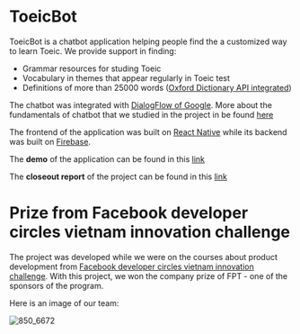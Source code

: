 # ToeicBot

ToeicBot is a chatbot application helping people find the a customized way to learn Toeic. We provide support in finding:
- Grammar resources for studing Toeic
- Vocabulary in themes that appear regularly in Toeic test
- Definitions of more than 25000 words ([Oxford Dictionary API integrated](https://developer.oxforddictionaries.com/))

The chatbot was integrated with [DialogFlow of Google](https://dialogflow.cloud.google.com/). More about the fundamentals of chatbot that we studied in the project in be found [here](https://github.com/hieptran1812/ToeicBot_DataScience_DevC)

The frontend of the application was built on [React Native](https://reactnative.dev/) while its backend was built on [Firebase](https://firebase.google.com/).

The **demo** of the application can be found in this [link](https://drive.google.com/file/d/1AP2-WzewJK2wE1VI6BBmKnVwdI1L--rO/view?usp=drivesdk)

The **closeout report** of the project can be found in this [link](https://drive.google.com/file/d/1neLuRDDig-4kRXJp2sNM5PE2sWuFJx3J/view?usp=sharing)

# Prize from Facebook developer circles vietnam innovation challenge

The project was developed while we were on the courses about product development from [Facebook developer circles vietnam innovation challenge](https://devc-challenge.coderschool.vn/). With this project, we won the company prize of FPT - one of the sponsors of the program.

Here is an image of our team:

![850_6672](https://user-images.githubusercontent.com/49912069/124125004-52e20280-daa3-11eb-9d69-e032a258fd2a.JPG)

